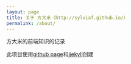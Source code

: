 ```yaml
---
layout: page
title: 关于 方大米（http://sylviaf.github.io/）
permalink: /about/
---
```

方大米的前端知识的记录

此项目使用[github page](https://pages.github.com/)和j[jekyll](http://jekyllrb.com/)创建

